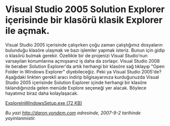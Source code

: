 # Visual Studio 2005 Solution Explorer içerisinde bir klasörü klasik Explorer ile açmak. 

Visual Studio 2005 içerisinde çalışırken çoğu zaman çalıştığımız
dosyaların bulunduğu klasöre ulaşmak ve bazı işlemler yapmak isteriz.
Bunun için gidip o klasörü bulmak gerekir. Özellikle bir de projenizi
Visual Studio'nun varsayılan konumlarına açmışsanız iş daha da zorlaşır.
Visual Studio 2008 ile beraber Solution Explorer'da artık herhangi bir
klasöre sağ tıklayıp "Open Folder in Windows Explorer" diyebileceğiz.
Peki ya Visual Studio 2005'de? Aşağıdaki linkten gerekli aracı indirip
bilgisayarınıza kurduğunuzda Visual Studio 2005 içerisinde Solution
Explorer içinde herhangi bir klasöre tıklandığınızda gelen menüde
Explore seçeneği yer alacak. Böylece hayatımız biraz daha kolaylaşacak.

[ExploreInWindowsSetup.exe (72
KB)](http://www.csharper.net/download.aspx?f=ExploreInWindowsSetup.exe)


*Bu yazi http://daron.yondem.com adresinde, 2007-9-2 tarihinde yayinlanmistir.*